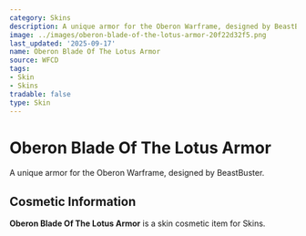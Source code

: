 ```yaml
---
category: Skins
description: A unique armor for the Oberon Warframe, designed by BeastBuster.
image: ../images/oberon-blade-of-the-lotus-armor-20f22d32f5.png
last_updated: '2025-09-17'
name: Oberon Blade Of The Lotus Armor
source: WFCD
tags:
- Skin
- Skins
tradable: false
type: Skin
---
```


# Oberon Blade Of The Lotus Armor

A unique armor for the Oberon Warframe, designed by BeastBuster.

## Cosmetic Information

**Oberon Blade Of The Lotus Armor** is a skin cosmetic item for Skins.

